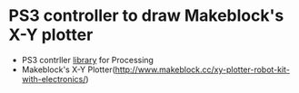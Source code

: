 PS3 controller to draw Makeblock's X-Y plotter
==============================================

* PS3 contrller [library](http://creativecomputing.cc/p5libs/procontroll/) for Processing
* Makeblock's X-Y Plotter(http://www.makeblock.cc/xy-plotter-robot-kit-with-electronics/)

